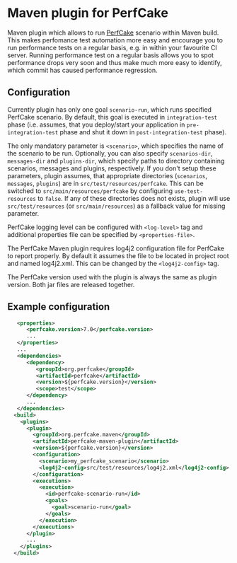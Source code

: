 Maven plugin for PerfCake
=========================
Maven plugin which allows to run [PerfCake](http://www.perfcake.org) scenario within Maven build. This makes perfomance test
automation more easy and encourage you to run performance tests on a regular basis, e.g. in within your favourite CI server.
Running performance test on a regular basis allows you to spot performance drops very soon and thus make much more easy to
identify, which commit has caused performance regression.

Configuration
---
Currently plugin has only one goal `scenario-run`, which runs specified PerfCake scenario. By default, this goal is executed
in `integration-test` phase (i.e. assumes, that you deploy/start your application in `pre-integration-test` phase and 
shut it down in `post-integration-test` phase). 

The only mandatory parameter is `<scenario>`, which specifies the name of the scenario to be run. 
Optionally, you can also specify `scenarios-dir`, `messages-dir` and `plugins-dir`, which specify paths to
directory containing scenarios, messages and plugins, respectively. If you don't setup these parameters, plugin assumes,
that appropriate directories (`scenarios`, `messages`, `plugins`) are in `src/test/resources/perfcake`. This can be switched to
`src/main/resources/perfcake` by configuring `use-test-resources` to `false`. If any of these directories does not
exists, plugin will use `src/test/resources` (or `src/main/resources`) as a fallback value for missing parameter.

PerfCake logging level can be configured with `<log-level>` tag and additional properties file can be specified by `<properties-file>`.

The PerfCake Maven plugin requires log4j2 configuration file for PerfCake to report properly. By default it assumes
the file to be located in project root and named log4j2.xml. This can be changed by the `<log4j2-config>` tag.

The PerfCake version used with the plugin is always the same as plugin version. Both jar files are released together.

Example configuration
---

```xml
   <properties>
      <perfcake.version>7.0</perfcake.version>
      ...
   </properties>
   ...
   <dependencies>
      <dependency>
         <groupId>org.perfcake</groupId>
         <artifactId>perfcake</artifactId>
         <version>${perfcake.version}</version>
         <scope>test</scope>
      </dependency>
      ...
   </dependencies>
  <build>
    <plugins>
      <plugin>
        <groupId>org.perfcake.maven</groupId>
        <artifactId>perfcake-maven-plugin</artifactId>
        <version>${perfcake.version}</version>
        <configuration>
          <scenario>my_perfcake_scenario</scenario>
          <log4j2-config>src/test/resources/log4j2.xml</log4j2-config>
        </configuration>
        <executions>
          <execution>
            <id>perfcake-scenario-run</id>
            <goals>
              <goal>scenario-run</goal>
            </goals>
          </execution>
        </executions>
      </plugin>
      ...
    </plugins>
  </build>
```
